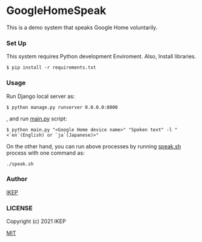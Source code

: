 # GoogleHomeSpeak
This is a demo system that speaks Google Home voluntarily.

### Set Up
This system requires Python development Enviroment.
Also, Install libraries.
```
$ pip install -r requirements.txt
```

### Usage
Run Django local server as:
```
$ python manage.py runserver 0.0.0.0:8000
```
, and  run [main.py](main.py) script:
```
$ python main.py "<Google Home device name>" "Spoken text" -l "<`en`(English) or `ja`(Japanese)>"
```

On the other hand, you can run above processes by running [speak.sh](/speak.sh) process with one command as:
```
./speak.sh
```

### Author
[IKEP](https://ikep.jp)

### LICENSE
Copyright (c) 2021 IKEP

[MIT](/LICENSE)
